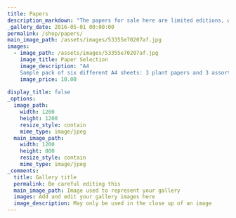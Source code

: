 ```yaml
---
title: Papers
description_markdown: "The papers for sale here are limited editions, with the fibres harvested, cooked, beaten and the sheets handmade in small batches. Generous A4 size. They can be used for printmaking, collage, writing beautiful letters and making books. All are tub-sized and most are inkjet printable AT YOUR OWN RISK! While making no archival claims, we pH test at each stage to ensure all paper is the right side of neutral. We use cotton, linen and abaca base pulps along with seasonal plant materials and other intriguing inclusions. Prices per sheet unless specified."
_gallery_date: 2016-05-01 00:00:00
permalink: /shop/papers/
main_image_path: /assets/images/53355e70207af.jpg
images:
  - image_path: /assets/images/53355e70207af.jpg
    image_title: Paper Selection
    image_description: "A4
    Sample pack of six different A4 sheets: 3 plant papers and 3 assorted coloured papers for all sorts of projects. Details of fibres included."
    image_price: 10.00
  
display_title: false
_options:
  image_path:
    width: 1200
    height: 1200
    resize_style: contain
    mime_type: image/jpeg
  main_image_path:
    width: 1200
    height: 800
    resize_style: contain
    mime_type: image/jpeg
_comments:
  title: Gallery title
  permalink: Be careful editing this
  main_image_path: Image used to represent your gallery
  images: Add and edit your gallery images here
  image_description: May only be used in the close up of an image
---
```

